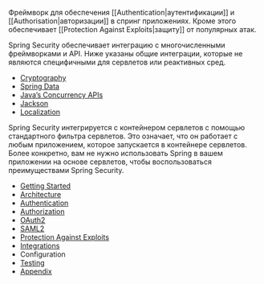Фреймворк для обеспечения [[Authentication|аутентификации]] и [[Authorisation|авторизации]] в спринг приложениях. Кроме этого обеспечивает [[Protection Against Exploits|защиту]] от популярных атак.

Spring Security обеспечивает интеграцию с многочисленными фреймворками и API. Ниже указаны общие интеграции, которые не являются специфичными для сервлетов или реактивных сред.
- [Cryptography](https://docs.spring.io/spring-security/reference/features/integrations/cryptography.html)
- [Spring Data](https://docs.spring.io/spring-security/reference/features/integrations/data.html)
- [Java’s Concurrency APIs](https://docs.spring.io/spring-security/reference/features/integrations/concurrency.html)
- [Jackson](https://docs.spring.io/spring-security/reference/features/integrations/jackson.html)
- [Localization](https://docs.spring.io/spring-security/reference/features/integrations/localization.html)

Spring Security интегрируется с контейнером сервлетов с помощью стандартного фильтра сервлетов. Это означает, что он работает с любым приложением, которое запускается в контейнере сервлетов. Более конкретно, вам не нужно использовать Spring в вашем приложении на основе сервлетов, чтобы воспользоваться преимуществами Spring Security.
- [Getting Started](https://docs.spring.io/spring-security/reference/servlet/getting-started.html)
- [Architecture](https://docs.spring.io/spring-security/reference/servlet/architecture.html)
- [Authentication](https://docs.spring.io/spring-security/reference/servlet/authentication/index.html)
- [Authorization](https://docs.spring.io/spring-security/reference/servlet/authorization/index.html)
- [OAuth2](https://docs.spring.io/spring-security/reference/servlet/oauth2/index.html)
- [SAML2](https://docs.spring.io/spring-security/reference/servlet/saml2/index.html)
- [Protection Against Exploits](https://docs.spring.io/spring-security/reference/servlet/exploits/index.html)
- [Integrations](https://docs.spring.io/spring-security/reference/servlet/integrations/index.html)
- Configuration
- [Testing](https://docs.spring.io/spring-security/reference/servlet/test/index.html)
- [Appendix](https://docs.spring.io/spring-security/reference/servlet/appendix/index.html)